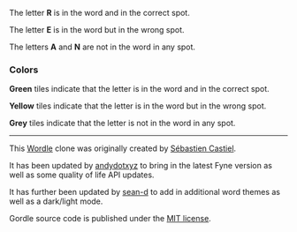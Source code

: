 The letter **R** is in the word and in the correct spot.

The letter **E** is in the word but in the wrong spot.

The letters **A** and **N** are not in the word in any spot.

### Colors

**Green** tiles indicate that the letter is in the word and in the correct spot.

**Yellow** tiles indicate that the letter is in the word but in the wrong spot.

**Grey** tiles indicate that the letter is not in the word in any spot.

---

This [Wordle](https://www.nytimes.com/games/wordle/index.html) clone was originally created by [Sébastien Castiel](https://scastiel.dev).

It has been updated by [andydotxyz](https://github.com/andydotxyz/gordle/) to bring in the latest Fyne version as well as some quality of life API updates.

It has further been updated by [sean-d](https://github.com/sean-d/gordle) to add in additional word themes as well as a dark/light mode.

Gordle source code is published under the [MIT license](https://github.com/scastiel/gordle/blob/main/LICENSE).
